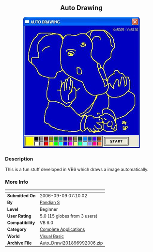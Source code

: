 ﻿<div align="center">

## Auto Drawing

<img src="PIC20069970597505.JPG">
</div>

### Description

This is a fun stuff developed in VB6 which draws a image automatically.
 
### More Info
 


<span>             |<span>
---                |---
**Submitted On**   |2006-09-09 07:10:02
**By**             |[Pandian S](https://github.com/Planet-Source-Code/PSCIndex/blob/master/ByAuthor/pandian-s.md)
**Level**          |Beginner
**User Rating**    |5.0 (15 globes from 3 users)
**Compatibility**  |VB 6\.0
**Category**       |[Complete Applications](https://github.com/Planet-Source-Code/PSCIndex/blob/master/ByCategory/complete-applications__1-27.md)
**World**          |[Visual Basic](https://github.com/Planet-Source-Code/PSCIndex/blob/master/ByWorld/visual-basic.md)
**Archive File**   |[Auto\_Drawi201896992006\.zip](https://github.com/Planet-Source-Code/pandian-s-auto-drawing__1-66515/archive/master.zip)








